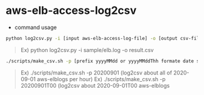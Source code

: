 # aws-elb-access-log2csv

- command usage
```bash
python log2csv.py -i [input aws-elb-access-log-file] -o [output csv-file]
```
> Ex) python log2csv.py -i sample/elb.log -o result.csv

```bash
./scripts/make_csv.sh -p [prefix yyyyMMdd or yyyyMMddThh formate date string]
```
> Ex) ./scripts/make_csv.sh -p 20200901 (log2csv about all of 2020-09-01 aws-elblogs per hour)
> Ex) ./scripts/make_csv.sh -p 20200901T00 (log2csv about 2020-09-01T00 aws-elblogs
